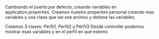 Cambiando el puerto por defecto, creando variables en application.properties.
Creamos nuestro properties personal creando mas variables y una clase que lee ese archivo y obtiene las variables.

Creamos 3 clases: Perfil1, Perfil2 y Perfil3 
Desde controller podemos mostrar esas variables y en el perfil en que estemo
